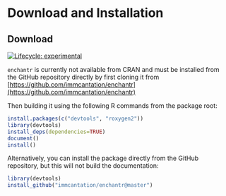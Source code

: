 # Download and Installation

Download
-------------------------------------------------------------------------------

[![Lifecycle: experimental](https://img.shields.io/badge/lifecycle-experimental-orange.svg)](https://lifecycle.r-lib.org/articles/stages.html#experimental)

`enchantr` is currently not available from CRAN and must be installed from the
GitHub repository directly by first cloning it from [https://github.com/immcantation/enchantr](https://github.com/immcantation/enchantr)

Then building it using the following R commands from the package root:

```R
install.packages(c("devtools", "roxygen2"))
library(devtools)
install_deps(dependencies=TRUE)
document()
install()
```

Alternatively, you can install the package directly from the GitHub repository, but this
will not build the documentation:

```R
library(devtools)
install_github("immcantation/enchantr@master")
```
